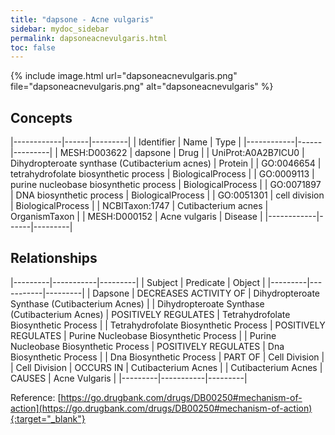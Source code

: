 ```yaml
---
title: "dapsone - Acne vulgaris"
sidebar: mydoc_sidebar
permalink: dapsoneacnevulgaris.html
toc: false 
---
```


{% include image.html url="dapsoneacnevulgaris.png" file="dapsoneacnevulgaris.png" alt="dapsoneacnevulgaris" %}

## Concepts

|------------|------|---------|
| Identifier | Name | Type    |
|------------|------|---------|
| MESH:D003622 | dapsone | Drug |
| UniProt:A0A2B7ICU0 | Dihydropteroate synthase (Cutibacterium acnes) | Protein |
| GO:0046654 | tetrahydrofolate biosynthetic process | BiologicalProcess |
| GO:0009113 | purine nucleobase biosynthetic process | BiologicalProcess |
| GO:0071897 | DNA biosynthetic process | BiologicalProcess |
| GO:0051301 | cell division | BiologicalProcess |
| NCBITaxon:1747 | Cutibacterium acnes | OrganismTaxon |
| MESH:D000152 | Acne vulgaris | Disease |
|------------|------|---------|

## Relationships

|---------|-----------|---------|
| Subject | Predicate | Object  |
|---------|-----------|---------|
| Dapsone | DECREASES ACTIVITY OF | Dihydropteroate Synthase (Cutibacterium Acnes) |
| Dihydropteroate Synthase (Cutibacterium Acnes) | POSITIVELY REGULATES | Tetrahydrofolate Biosynthetic Process |
| Tetrahydrofolate Biosynthetic Process | POSITIVELY REGULATES | Purine Nucleobase Biosynthetic Process |
| Purine Nucleobase Biosynthetic Process | POSITIVELY REGULATES | Dna Biosynthetic Process |
| Dna Biosynthetic Process | PART OF | Cell Division |
| Cell Division | OCCURS IN | Cutibacterium Acnes |
| Cutibacterium Acnes | CAUSES | Acne Vulgaris |
|---------|-----------|---------|

Reference: [https://go.drugbank.com/drugs/DB00250#mechanism-of-action](https://go.drugbank.com/drugs/DB00250#mechanism-of-action){:target="_blank"}